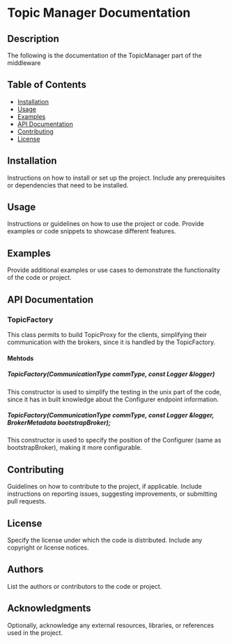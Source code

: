 # Topic Manager Documentation

## Description

The following is the documentation of the TopicManager part of the middleware

## Table of Contents

- [Installation](#installation)
- [Usage](#usage)
- [Examples](#examples)
- [API Documentation](#api-documentation)
- [Contributing](#contributing)
- [License](#license)

## Installation

Instructions on how to install or set up the project. Include any prerequisites or dependencies that need to be installed.

## Usage

Instructions or guidelines on how to use the project or code. Provide examples or code snippets to showcase different features.

## Examples

Provide additional examples or use cases to demonstrate the functionality of the code or project.

## API Documentation

### TopicFactory

This class permits to build TopicProxy for the clients, simplifying their communication with the brokers, since it is handled by the TopicFactory.

#### Mehtods

##### TopicFactory(CommunicationType commType, const Logger &logger)

This constructor is used to simplify the testing in the unix part of the code, since it has in built knowledge about the Configurer endpoint information.

##### TopicFactory(CommunicationType commType, const Logger &logger, BrokerMetadata bootstrapBroker);

This constructor is used to specify the position of the Configurer (same as bootstrapBroker), making it more configurable.

## Contributing

Guidelines on how to contribute to the project, if applicable. Include instructions on reporting issues, suggesting improvements, or submitting pull requests.

## License

Specify the license under which the code is distributed. Include any copyright or license notices.

## Authors

List the authors or contributors to the code or project.

## Acknowledgments

Optionally, acknowledge any external resources, libraries, or references used in the project.
